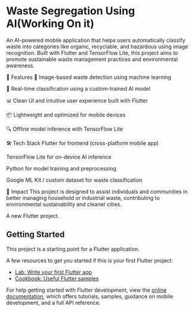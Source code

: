 # Waste Segregation Using AI(Working On it)
An AI-powered mobile application that helps users automatically classify waste into categories like organic, recyclable, and hazardous using image recognition. Built with Flutter and TensorFlow Lite, this project aims to promote sustainable waste management practices and environmental awareness.

🚀 Features
📸 Image-based waste detection using machine learning

🧠 Real-time classification using a custom-trained AI model

📊 Clean UI and intuitive user experience built with Flutter

📦 Lightweight and optimized for mobile devices

🔍 Offline model inference with TensorFlow Lite

🛠️ Tech Stack
Flutter for frontend (cross-platform mobile app)

TensorFlow Lite for on-device AI inference

Python for model training and preprocessing

Google ML Kit / custom dataset for waste classification

🌱 Impact
This project is designed to assist individuals and communities in better managing household or industrial waste, contributing to environmental sustainability and cleaner cities.

A new Flutter project.

## Getting Started

This project is a starting point for a Flutter application.

A few resources to get you started if this is your first Flutter project:

- [Lab: Write your first Flutter app](https://docs.flutter.dev/get-started/codelab)
- [Cookbook: Useful Flutter samples](https://docs.flutter.dev/cookbook)

For help getting started with Flutter development, view the
[online documentation](https://docs.flutter.dev/), which offers tutorials,
samples, guidance on mobile development, and a full API reference.
